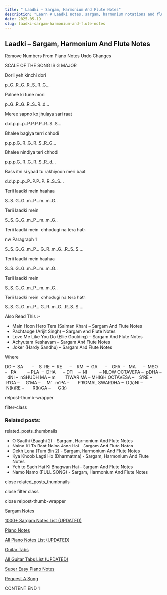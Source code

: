 ```yaml
---
title: " Laadki – Sargam, Harmonium And Flute Notes"
description: "Learn # Laadki notes, sargam, harmonium notations and flute notes. Easy step-by-step tutorial for beginners."
date: 2025-05-19
slug: laadki-sargam-harmonium-and-flute-notes
---
```


## Laadki – Sargam, Harmonium And Flute Notes

Remove Numbers From Piano Notes
Undo Changes

SCALE OF THE SONG IS G MAJOR

Dorii yeh kinchi dori

p..G..R..G..R..S..R..G…

Palnee ki tune mori

p..G..R..G..R..S..R..d…

Meree sapno ko jhulaya sari raat

d.d.p.p..p..P.P.P.P..R..S..S…

Bhalee bagiya terri chhodi

p.p.p.G..R..G..R..S..R..G…

Bhalee nindiya teri chhodi

p.p.p.G..R..G..R..S..R..d…

Bass itni si yaad tu rakhiyoon meri baat

d.d.p.p..p..P..P.P..P..R..S..S…

Terii laadki mein haahaa

S..S..G..G..m..P…m..m..G..

Terii laadki mein

S..S..G..G..m..P…m..m..G..

Terii laadki mein  chhodugi na tera hath

nw Paragraph 1

S..S..G..G..m..P… G..R..m..G…R..S..S….

Terii laadki mein haahaa

S..S..G..G..m..P…m..m..G..

Terii laadki mein

S..S..G..G..m..P…m..m..G..

Terii laadki mein  chhodugi na tera hath

S..S..G..G..m..P… G..R..m..G…R..S..S….

Also Read This :-

- Main Hoon Hero Tera (Salman Khan) – Sargam And Flute Notes
- Pachtaoge (Arijit Singh) – Sargam And Flute Notes
- Love Me Like You Do (Ellie Goulding) – Sargam And Flute Notes
- Achyutam Keshavam – Sargam And Flute Notes
- Joker (Hardy Sandhu) – Sargam And Flute Notes

Where

DO –  SA       –    S  RE  –  RE      –    RMI  –  GA      –    GFA  –   MA      –  MSO  –   PA         – PLA  –  DHA      – DTI    –  NI          – NLOW OCTAVEPA –  pDHA –  dNI –  nSHUDH MA – m        TIWAR MA – MHIGH OCTAVESA –    S’RE –     R’GA –     G’MA –     M’   m’PA –       P’KOMAL SWARDHA –  D(k)NI –       N(k)RE –       R(k)GA –      G(k)

relpost-thumb-wrapper

filter-class

### Related posts:

related_posts_thumbnails

- O Saathi (Baaghi 2) - Sargam, Harmonium And Flute Notes
- Naino Ki To Baat Naina Jane Hai - Sargam And Flute Notes
- Dekh Lena (Tum Bin 2) - Sargam, Harmonium And Flute Notes
- Kya Khoob Lagti Ho (Dharmatma) - Sargam, Harmonium And Flute Notes
- Yeh to Sach Hai Ki Bhagwan Hai - Sargam And Flute Notes
- Namo Namo (FULL SONG) - Sargam, Harmonium And Flute Notes

close related_posts_thumbnails

close filter class

close relpost-thumb-wrapper

[Sargam Notes](/sargam-notes.html)

[1000+ Sargam Notes List (UPDATED)](/all-songs-list-sargam-notes.html)

[Piano Notes](/piano-notes.html)

[All Piano Notes List (UPDATED)](/all-songs-list-piano-notes.html)

[Guitar Tabs](/guitar-tabs.html)

[All Guitar Tabs List (UPDATED)](/all-songs-list-guitar-tabs.html)

[Super Easy Piano Notes](https://studywall.in/)

[Request A Song](/request-a-song.html)

CONTENT END 1
